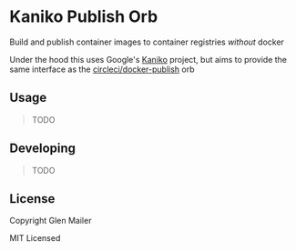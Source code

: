 # Kaniko Publish Orb

Build and publish container images to container registries *without* docker

Under the hood this uses Google's [Kaniko](https://github.com/GoogleContainerTools/kaniko) project, but aims to provide the same interface as the [circleci/docker-publish](https://circleci.com/orbs/registry/orb/circleci/docker-publish) orb

## Usage

> TODO

## Developing

> TODO

## License

Copyright Glen Mailer

MIT Licensed
